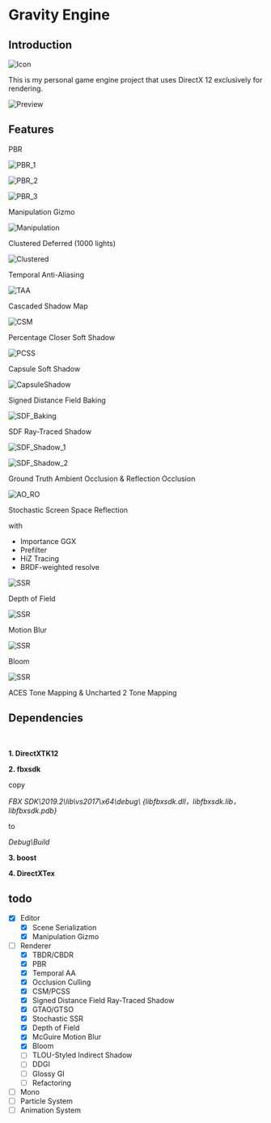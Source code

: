 # Gravity Engine

## Introduction

![Icon](https://github.com/MrySwk/GravityEngine/blob/master/screenshot/GravityEngine.png)

This is my personal game engine project that
uses DirectX 12 exclusively for rendering.

![Preview](https://github.com/MrySwk/GravityEngine/blob/master/screenshot/Preview.png)


## Features

PBR

![PBR_1](https://github.com/MrySwk/GravityEngine/blob/master/screenshot/PBR_1.png)

![PBR_2](https://github.com/MrySwk/GravityEngine/blob/master/screenshot/PBR_2.png)

![PBR_3](https://github.com/MrySwk/GravityEngine/blob/master/screenshot/PBR_3.png)

Manipulation Gizmo

![Manipulation](https://github.com/MrySwk/GravityEngine/blob/master/screenshot/Manipulation.gif)

Clustered Deferred (1000 lights)

![Clustered](https://github.com/MrySwk/GravityEngine/blob/master/screenshot/Clustered.jpg)

Temporal Anti-Aliasing

![TAA](https://github.com/MrySwk/GravityEngine/blob/master/screenshot/TAA.png)

Cascaded Shadow Map

![CSM](https://github.com/MrySwk/GravityEngine/blob/master/screenshot/CascadedShadowMap.png)

Percentage Closer Soft Shadow

![PCSS](https://github.com/MrySwk/GravityEngine/blob/master/screenshot/PCSS.png)

Capsule Soft Shadow

![CapsuleShadow](https://github.com/MrySwk/GravityEngine/blob/master/screenshot/CapsuleShadow.png)

Signed Distance Field Baking

![SDF_Baking](https://github.com/MrySwk/GravityEngine/blob/master/screenshot/SDF_Debug_2.png)

SDF Ray-Traced Shadow

![SDF_Shadow_1](https://github.com/MrySwk/GravityEngine/blob/master/screenshot/SDF_Shadow_1.png)

![SDF_Shadow_2](https://github.com/MrySwk/GravityEngine/blob/master/screenshot/SDF_Shadow_2.jpg)

Ground Truth Ambient Occlusion & Reflection Occlusion

![AO_RO](https://github.com/MrySwk/GravityEngine/blob/master/screenshot/AO_RO.png)

Stochastic Screen Space Reflection

with
- Importance GGX
- Prefilter
- HiZ Tracing
- BRDF-weighted resolve

![SSR](https://github.com/MrySwk/GravityEngine/blob/master/screenshot/SSR.png)

Depth of Field

![SSR](https://github.com/MrySwk/GravityEngine/blob/master/screenshot/DoF.png)

Motion Blur

![SSR](https://github.com/MrySwk/GravityEngine/blob/master/screenshot/MotionBlur.png)

Bloom

![SSR](https://github.com/MrySwk/GravityEngine/blob/master/screenshot/Bloom.png)

ACES Tone Mapping & Uncharted 2 Tone Mapping

## Dependencies

<br>

**1. DirectXTK12**

**2. fbxsdk**


copy

*FBX SDK\2019.2\lib\vs2017\x64\debug\ {libfbxsdk.dll，libfbxsdk.lib，libfbxsdk.pdb}*

to

*Debug\Build*

**3. boost**

**4. DirectXTex**

## todo
- [x] Editor
  - [x] Scene Serialization
  - [x] Manipulation Gizmo
- [ ] Renderer
  - [x] TBDR/CBDR
  - [x] PBR
  - [x] Temporal AA
  - [x] Occlusion Culling
  - [x] CSM/PCSS
  - [x] Signed Distance Field Ray-Traced Shadow
  - [x] GTAO/GTSO
  - [x] Stochastic SSR
  - [X] Depth of Field
  - [x] McGuire Motion Blur
  - [x] Bloom
  - [ ] TLOU-Styled Indirect Shadow
  - [ ] DDGI
  - [ ] Glossy GI
  - [ ] Refactoring
- [ ] Mono
- [ ] Particle System
- [ ] Animation System
